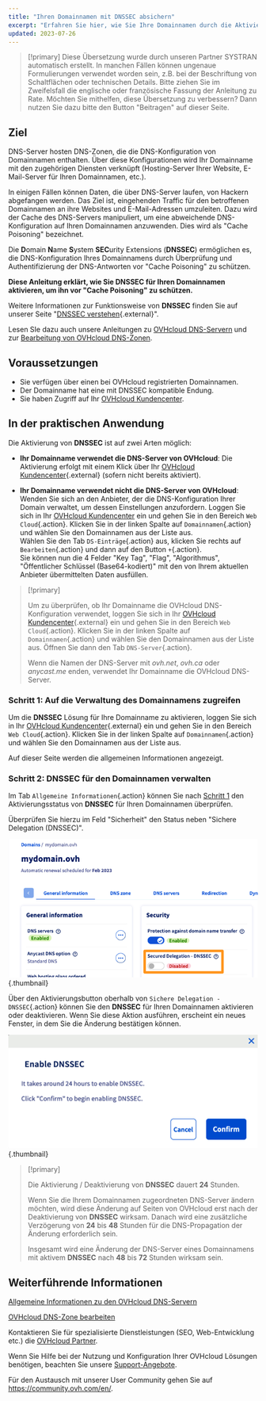 ```yaml
---
title: "Ihren Domainnamen mit DNSSEC absichern"
excerpt: "Erfahren Sie hier, wie Sie Ihre Domainnamen durch die Aktivierung von DNSSEC vor Cache Poisoning schützen können"
updated: 2023-07-26
---
```


> [!primary]
> Diese Übersetzung wurde durch unseren Partner SYSTRAN automatisch erstellt. In manchen Fällen können ungenaue Formulierungen verwendet worden sein, z.B. bei der Beschriftung von Schaltflächen oder technischen Details. Bitte ziehen Sie im Zweifelsfall die englische oder französische Fassung der Anleitung zu Rate. Möchten Sie mithelfen, diese Übersetzung zu verbessern? Dann nutzen Sie dazu bitte den Button "Beitragen" auf dieser Seite.
>

## Ziel 

DNS-Server hosten DNS-Zonen, die die DNS-Konfiguration von Domainnamen enthalten. Über diese Konfigurationen wird Ihr Domainname mit den zugehörigen Diensten verknüpft (Hosting-Server Ihrer Website, E-Mail-Server für Ihren Domainnamen, etc.).

In einigen Fällen können Daten, die über DNS-Server laufen, von Hackern abgefangen werden. Das Ziel ist, eingehenden Traffic für den betroffenen Domainnamen an ihre Websites und E-Mail-Adressen umzuleiten. Dazu wird der Cache des DNS-Servers manipuliert, um eine abweichende DNS-Konfiguration auf Ihren Domainnamen anzuwenden. Dies wird als "Cache Poisoning" bezeichnet. 

Die **D**omain **N**ame **S**ystem **SEC**urity Extensions (**DNSSEC**) ermöglichen es, die DNS-Konfiguration Ihres Domainnamens durch Überprüfung und Authentifizierung der DNS-Antworten vor "Cache Poisoning" zu schützen.

**Diese Anleitung erklärt, wie Sie DNSSEC für Ihren Domainnamen aktivieren, um ihn vor "Cache Poisoning" zu schützen.**

Weitere Informationen zur Funktionsweise von **DNSSEC** finden Sie auf unserer Seite "[DNSSEC verstehen](https://www.ovhcloud.com/de/domains/dnssec/){.external}".

Lesen SIe dazu auch unsere Anleitungen zu [OVHcloud DNS-Servern](/pages/web/domains/dns_server_general_information) und zur [Bearbeitung von OVHcloud DNS-Zonen](/pages/web/domains/dns_zone_edit).

## Voraussetzungen

- Sie verfügen über einen bei OVHcloud registrierten Domainnamen.
- Der Domainname hat eine mit DNSSEC kompatible Endung.
- Sie haben Zugriff auf Ihr [OVHcloud Kundencenter](https://www.ovh.com/auth/?action=gotomanager&from=https://www.ovh.de/&ovhSubsidiary=de).

## In der praktischen Anwendung

Die Aktivierung von **DNSSEC** ist auf zwei Arten möglich:

- **Ihr Domainname verwendet die DNS-Server von OVHcloud**: Die Aktivierung erfolgt mit einem Klick über Ihr [OVHcloud Kundencenter](https://www.ovh.com/auth/?action=gotomanager&from=https://www.ovh.de/&ovhSubsidiary=de){.external} (sofern nicht bereits aktiviert).

- **Ihr Domainname verwendet nicht die DNS-Server von OVHcloud**: Wenden Sie sich an den Anbieter, der die DNS-Konfiguration Ihrer Domain verwaltet, um dessen Einstellungen anzufordern. Loggen Sie sich in Ihr [OVHcloud Kundencenter](https://www.ovh.com/auth/?action=gotomanager&from=https://www.ovh.de/&ovhSubsidiary=de) ein und gehen Sie in den Bereich `Web Cloud`{.action}. Klicken Sie in der linken Spalte auf `Domainnamen`{.action} und wählen Sie den Domainnamen aus der Liste aus.</br>
Wählen Sie den Tab `DS-Einträge`{.action} aus, klicken Sie rechts auf `Bearbeiten`{.action} und dann auf den Button `+`{.action}.</br>
Sie können nun die 4 Felder "Key Tag", "Flag", "Algorithmus", "Öffentlicher Schlüssel (Base64-kodiert)" mit den von Ihrem aktuellen Anbieter übermittelten Daten ausfüllen.

> [!primary]
>
> Um zu überprüfen, ob Ihr Domainname die OVHcloud DNS-Konfiguration verwendet, loggen Sie sich in Ihr [OVHcloud Kundencenter](https://www.ovh.com/auth/?action=gotomanager&from=https://www.ovh.de/&ovhSubsidiary=de){.external} ein und gehen Sie in den Bereich `Web Cloud`{.action}. Klicken Sie in der linken Spalte auf `Domainnamen`{.action} und wählen Sie den Domainnamen aus der Liste aus. Öffnen Sie dann den Tab `DNS-Server`{.action}.
>
> Wenn die Namen der DNS-Server mit *ovh.net*, *ovh.ca* oder *anycast.me* enden, verwendet Ihr Domainname die OVHcloud DNS-Server.
>

### Schritt 1: Auf die Verwaltung des Domainnamens zugreifen <a name="step1"></a>

Um die **DNSSEC** Lösung für Ihre Domainname zu aktivieren, loggen Sie sich in Ihr [OVHcloud Kundencenter](https://www.ovh.com/auth/?action=gotomanager&from=https://www.ovh.de/&ovhSubsidiary=de){.external} ein und gehen Sie in den Bereich `Web Cloud`{.action}. Klicken Sie in der linken Spalte auf `Domainnamen`{.action} und wählen Sie den Domainnamen aus der Liste aus.

Auf dieser Seite werden die allgemeinen Informationen angezeigt. 

### Schritt 2: DNSSEC für den Domainnamen verwalten

Im Tab `Allgemeine Informationen`{.action} können Sie nach [Schritt 1](#step1) den Aktivierungsstatus von **DNSSEC** für Ihren Domainnamen überprüfen.

Überprüfen Sie hierzu im Feld "Sicherheit" den Status neben "Sichere Delegation (DNSSEC)".

![DNSSEC](images/activate-DNSSEC-step2.png){.thumbnail}

Über den Aktivierungsbutton oberhalb von `Sichere Delegation - DNSSEC`{.action} können Sie den **DNSSEC** für Ihren Domainnamen aktivieren oder deaktivieren. Wenn Sie diese Aktion ausführen, erscheint ein neues Fenster, in dem Sie die Änderung bestätigen können.

![DNSSEC](images/activate-DNSSEC-step3.png){.thumbnail}

> [!primary]
>
> Die Aktivierung / Deaktivierung von **DNSSEC** dauert **24** Stunden.
>
> Wenn Sie die Ihrem Domainnamen zugeordneten DNS-Server ändern möchten, wird diese Änderung auf Seiten von OVHcloud erst nach der Deaktivierung von **DNSSEC** wirksam. Danach wird eine zusätzliche Verzögerung von **24** bis **48** Stunden für die DNS-Propagation der Änderung erforderlich sein.
>
> Insgesamt wird eine Änderung der DNS-Server eines Domainnamens mit aktivem **DNSSEC** nach **48** bis **72** Stunden wirksam sein.
>

## Weiterführende Informationen

[Allgemeine Informationen zu den OVHcloud DNS-Servern](/pages/web/domains/dns_server_general_information)

[OVHcloud DNS-Zone bearbeiten](/pages/web/domains/dns_zone_edit)

Kontaktieren Sie für spezialisierte Dienstleistungen (SEO, Web-Entwicklung etc.) die [OVHcloud Partner](https://partner.ovhcloud.com/de/directory/).

Wenn Sie Hilfe bei der Nutzung und Konfiguration Ihrer OVHcloud Lösungen benötigen, beachten Sie unsere [Support-Angebote](https://www.ovhcloud.com/de/support-levels/).

Für den Austausch mit unserer User Community gehen Sie auf <https://community.ovh.com/en/>.
